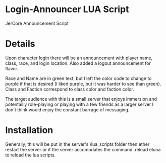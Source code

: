 # Login-Announcer LUA Script
JerCore Announcement Script

# Details
Upon character login there will be an announcement with player name, class, race, and login location. Also added a logout announcement for flavor.

Race and Name are in green text, but I left the color code to change to purple if that is desired (I liked purple, but it was harder to see than green). Class and Faction correspond to class color and faction color. 

The target audience with this is a small server that enjoys immersion and potentailly role-playing or playing with a few friends as a larger server I don't think would enjoy the constant barrage of messaging. 

# Installation
Generally, this will be put in the server's \lua_scripts folder then ether restart the server or if the server accomodates the command .reload eluna to reload the lua scripts.
